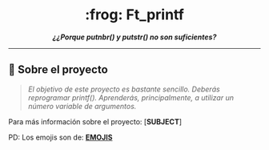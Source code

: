 <h1 align="center">
	:frog: Ft_printf
</h1>
<p align="center">
	<b><i>¿¿Porque putnbr() y putstr() no son suficientes?</i></b><br>
</p>

---

## :dart: Sobre el proyecto

> _El objetivo de este proyecto es bastante sencillo. Deberás reprogramar printf(). Aprenderás, principalmente, a utilizar un número variable de argumentos._


[**EMOJIS**]: https://github.com/ikatyang/emoji-cheat-sheet/blob/master/README.md
Para más información sobre el proyecto: [**SUBJECT**]

PD: Los emojis son de: [**EMOJIS**]

